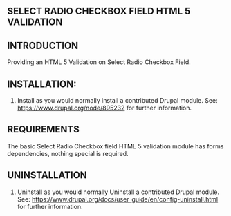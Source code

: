 SELECT RADIO CHECKBOX FIELD HTML 5 VALIDATION
---------------------------

INTRODUCTION
-----------
  Providing an HTML 5 Validation on Select Radio Checkbox Field.

INSTALLATION:
-------------
  1. Install as you would normally install a contributed Drupal module. 
     See: https://www.drupal.org/node/895232 for further information.

REQUIREMENTS
------------
  The basic Select Radio Checkbox field HTML 5 validation module has 
  forms dependencies, nothing special is required.

UNINSTALLATION
--------------
  1. Uninstall as you would normally Uninstall a contributed Drupal module. 
     See: https://www.drupal.org/docs/user_guide/en/config-uninstall.html 
     for further information.
